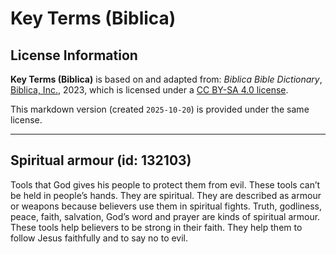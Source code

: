 # Key Terms (Biblica)

## License Information

**Key Terms (Biblica)** is based on and adapted from: _Biblica Bible Dictionary_, [Biblica, Inc.](https://www.biblica.com/), 2023, which is licensed under a [CC BY-SA 4.0 license](https://creativecommons.org/licenses/by-sa/4.0/legalcode.en).

This markdown version (created `2025-10-20`) is provided under the same license.



--------------------------------

## Spiritual armour (id: 132103)

Tools that God gives his people to protect them from evil. These tools can’t be held in people’s hands. They are spiritual. They are described as armour or weapons because believers use them in spiritual fights. Truth, godliness, peace, faith, salvation, God’s word and prayer are kinds of spiritual armour. These tools help believers to be strong in their faith. They help them to follow Jesus faithfully and to say no to evil.


